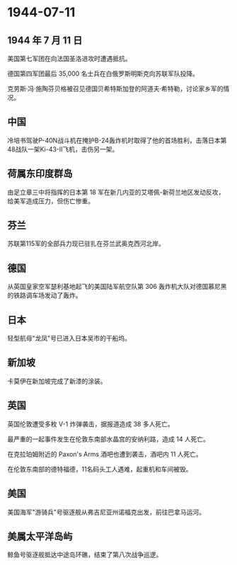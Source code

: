 # 1944-07-11

## 1944 年 7 月 11 日

美国第七军团在向法国圣洛进攻时遭遇抵抗。

德国第四军团最后 35,000 名士兵在白俄罗斯明斯克向苏联军队投降。

克劳斯·冯·施陶芬贝格被召见德国贝希特斯加登的阿道夫·希特勒，讨论家乡军的情况。

## 中国

冷培书驾驶P-40N战斗机在掩护B-24轰炸机时取得了他的首场胜利，击落日本第48战队一架Ki-43-II飞机，击伤另一架。

## 荷属东印度群岛

由足立章三中将指挥的日本第 18
军在新几内亚的艾塔佩-新荷兰地区发动反攻，给美军造成压力，但伤亡惨重。

## 芬兰

苏联第115军的全部兵力现已驻扎在芬兰武奥克西河北岸。

## 德国

从英国皇家空军瑟利基地起飞的美国陆军航空队第 306
轰炸机大队对德国慕尼黑的铁路调车场发动了轰炸。

## 日本

轻型航母"龙凤"号已进入日本吴市的干船坞。

## 新加坡

卡莫伊在新加坡完成了新漆的涂装。

## 英国

英国伦敦遭受多枚 V-1 炸弹袭击，据报道造成 38 多人死亡。

最严重的一起事件发生在伦敦东南部水晶宫的安纳利路，造成 14 人死亡。

在克拉珀姆附近的 Paxon\'s Arms 酒吧也遭到袭击，酒吧内 11 人死亡。

在伦敦东南部的德特福德，11名码头工人遇难，起重机和车间被毁。

## 美国

美国海军"游骑兵"号驱逐舰从弗吉尼亚州诺福克出发，前往巴拿马运河。

## 美属太平洋岛屿

鲸鱼号驱逐舰抵达中途岛环礁，结束了第八次战争巡逻。

